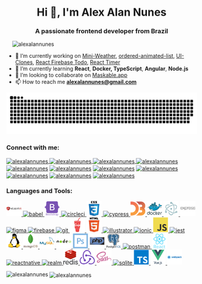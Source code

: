 
  
<h1  align="center">Hi 👋, I'm Alex Alan Nunes</h1>

<h3  align="center">A passionate frontend developer from Brazil</h3>

<p  align="left"> &nbsp;&nbsp;&nbsp;&nbsp;<img  src="https://komarev.com/ghpvc/?username=alexalannunes&label=Profile%20views&color=0e75b6&style=flat"  alt="alexalannunes" /> </p>

- 🔭 I’m currently working on [Mini-Weather](https://mini-weather-rosy.vercel.app/), [ordered-animated-list](https://github.com/alexalannunes/ordered-animated-list), [UI-Clones](https://github.com/alexalannunes/ui-clones), [React Firebase Todo](https://github.com/alexalannunes/react-todo-firebase), [React Timer](https://github.com/alexalannunes/react-timer-pwa)
- 🌱 I’m currently learning **React**, **Docker, TypeScript**, **Angular**, **Node.js**
- 👯 I’m looking to collaborate on [Maskable.app](https://maskable.app/)
- 📫 How to reach me **alexalannunes@gmail.com**

 
<img  src="https://raw.githubusercontent.com/alexalannunes/alexalannunes/master/alexalannunes.svg" />

<h3  align="left">Connect with me:</h3>

<p  align="left">
<a  href="https://codepen.io/alexalannunes"  target="blank">
<img  align="center"  src="https://cdn.jsdelivr.net/npm/simple-icons@3.0.1/icons/codepen.svg"  alt="alexalannunes"  height="30"  width="40" />
</a>
<a  href="https://dev.to/alexalannunes"  target="blank">
<img  align="center"  src="https://cdn.jsdelivr.net/npm/simple-icons@3.0.1/icons/dev-dot-to.svg"  alt="alexalannunes"  height="30"  width="40" />
</a>
<a  href="https://twitter.com/alexalannunes"  target="blank">
<img  align="center"  src="https://cdn.jsdelivr.net/npm/simple-icons@v3/icons/twitter.svg"  alt="alexalannunes"  height="30"  width="40" />
</a>
<a  href="https://linkedin.com/in/alexalannunes"  target="blank"><img  align="center"  src="https://cdn.jsdelivr.net/npm/simple-icons@v3/icons/linkedin.svg"  alt="alexalannunes"  height="30"  width="40" /></a>
<a  href="https://codesandbox.com/alexalannunes"  target="blank"><img  align="center"  src="https://cdn.jsdelivr.net/npm/simple-icons@3.0.1/icons/codesandbox.svg"  alt="alexalannunes"  height="30"  width="40" /></a>
<a  href="https://fb.com/alexalannunes"  target="blank"><img  align="center"  src="https://cdn.jsdelivr.net/npm/simple-icons@v3/icons/facebook.svg"  alt="alexalannunes"  height="30"  width="40" /></a>
<a  href="https://instagram.com/alexalannunes"  target="blank"><img  align="center"  src="https://cdn.jsdelivr.net/npm/simple-icons@v3/icons/instagram.svg"  alt="alexalannunes"  height="30"  width="40" /></a>
<a  href="https://dribbble.com/alexalannunes"  target="blank"><img  align="center"  src="https://cdn.jsdelivr.net/npm/simple-icons@v3/icons/dribbble.svg"  alt="alexalannunes"  height="30"  width="40" /></a>
<a  href="https://www.behance.net/alexalannunes"  target="blank"><img  align="center"  src="https://cdn.jsdelivr.net/npm/simple-icons@v3/icons/behance.svg"  alt="alexalannunes"  height="30"  width="40" /></a>
<a  href="https://medium.com/@alexalannunes"  target="blank"><img  align="center"  src="https://cdn.jsdelivr.net/npm/simple-icons@v3/icons/medium.svg"  alt="alexalannunes"  height="30"  width="40" /></a>
<a  href="https://www.youtube.com/channel/UC_Dt6XtAfVgYNzd1iMH56Aw"  target="blank"><img  align="center"  src="https://cdn.jsdelivr.net/npm/simple-icons@v3/icons/youtube.svg"  alt="alexalannunes"  height="30"  width="40" /></a>
</p>

  

<h3  align="left">Languages and Tools:</h3>

<p  align="left"> <a  href="https://angular.io"  target="_blank"> <img  src="https://raw.githubusercontent.com/devicons/devicon/master/icons/angularjs/angularjs-original-wordmark.svg"  alt="angularjs"  width="40"  height="40"/> </a> <a  href="https://babeljs.io/"  target="_blank"> <img  src="https://www.vectorlogo.zone/logos/babeljs/babeljs-icon.svg"  alt="babel"  width="40"  height="40"/> </a> <a  href="https://getbootstrap.com"  target="_blank"> <img  src="https://raw.githubusercontent.com/devicons/devicon/master/icons/bootstrap/bootstrap-plain-wordmark.svg"  alt="bootstrap"  width="40"  height="40"/> </a> <a  href="https://circleci.com"  target="_blank"> <img  src="https://www.vectorlogo.zone/logos/circleci/circleci-icon.svg"  alt="circleci"  width="40"  height="40"/> </a> <a  href="https://www.w3schools.com/css/"  target="_blank"> <img  src="https://raw.githubusercontent.com/devicons/devicon/master/icons/css3/css3-original-wordmark.svg"  alt="css3"  width="40"  height="40"/> </a> <a  href="https://www.cypress.io"  target="_blank"> <img  src="https://raw.githubusercontent.com/simple-icons/simple-icons/6e46ec1fc23b60c8fd0d2f2ff46db82e16dbd75f/icons/cypress.svg"  alt="cypress"  width="40"  height="40"/> </a> <a  href="https://d3js.org/"  target="_blank"> <img  src="https://raw.githubusercontent.com/devicons/devicon/master/icons/d3js/d3js-original.svg"  alt="d3js"  width="40"  height="40"/> </a> <a  href="https://www.docker.com/"  target="_blank"> <img  src="https://raw.githubusercontent.com/devicons/devicon/master/icons/docker/docker-original-wordmark.svg"  alt="docker"  width="40"  height="40"/> </a> <a  href="https://www.electronjs.org"  target="_blank"> <img  src="https://raw.githubusercontent.com/devicons/devicon/master/icons/electron/electron-original.svg"  alt="electron"  width="40"  height="40"/> </a> <a  href="https://expressjs.com"  target="_blank"> <img  src="https://raw.githubusercontent.com/devicons/devicon/master/icons/express/express-original-wordmark.svg"  alt="express"  width="40"  height="40"/> </a> <a  href="https://www.figma.com/"  target="_blank"> <img  src="https://www.vectorlogo.zone/logos/figma/figma-icon.svg"  alt="figma"  width="40"  height="40"/> </a> <a  href="https://firebase.google.com/"  target="_blank"> <img  src="https://www.vectorlogo.zone/logos/firebase/firebase-icon.svg"  alt="firebase"  width="40"  height="40"/> </a> <a  href="https://git-scm.com/"  target="_blank"> <img  src="https://www.vectorlogo.zone/logos/git-scm/git-scm-icon.svg"  alt="git"  width="40"  height="40"/> </a> <a  href="https://gulpjs.com"  target="_blank"> <img  src="https://raw.githubusercontent.com/devicons/devicon/master/icons/gulp/gulp-plain.svg"  alt="gulp"  width="40"  height="40"/> </a> <a  href="https://www.w3.org/html/"  target="_blank"> <img  src="https://raw.githubusercontent.com/devicons/devicon/master/icons/html5/html5-original-wordmark.svg"  alt="html5"  width="40"  height="40"/> </a> <a  href="https://www.adobe.com/in/products/illustrator.html"  target="_blank"> <img  src="https://www.vectorlogo.zone/logos/adobe_illustrator/adobe_illustrator-icon.svg"  alt="illustrator"  width="40"  height="40"/> </a> <a  href="https://ionicframework.com"  target="_blank"> <img  src="https://upload.wikimedia.org/wikipedia/commons/d/d1/Ionic_Logo.svg"  alt="ionic"  width="40"  height="40"/> </a> <a  href="https://developer.mozilla.org/en-US/docs/Web/JavaScript"  target="_blank"> <img  src="https://raw.githubusercontent.com/devicons/devicon/master/icons/javascript/javascript-original.svg"  alt="javascript"  width="40"  height="40"/> </a> <a  href="https://jestjs.io"  target="_blank"> <img  src="https://www.vectorlogo.zone/logos/jestjsio/jestjsio-icon.svg"  alt="jest"  width="40"  height="40"/> </a> <a  href="https://www.linux.org/"  target="_blank"> <img  src="https://raw.githubusercontent.com/devicons/devicon/master/icons/linux/linux-original.svg"  alt="linux"  width="40"  height="40"/> </a> <a  href="https://www.mongodb.com/"  target="_blank"> <img  src="https://raw.githubusercontent.com/devicons/devicon/master/icons/mongodb/mongodb-original-wordmark.svg"  alt="mongodb"  width="40"  height="40"/> </a> <a  href="https://www.mysql.com/"  target="_blank"> <img  src="https://raw.githubusercontent.com/devicons/devicon/master/icons/mysql/mysql-original-wordmark.svg"  alt="mysql"  width="40"  height="40"/> </a> <a  href="https://nodejs.org"  target="_blank"> <img  src="https://raw.githubusercontent.com/devicons/devicon/master/icons/nodejs/nodejs-original-wordmark.svg"  alt="nodejs"  width="40"  height="40"/> </a> <a  href="https://www.photoshop.com/en"  target="_blank"> <img  src="https://raw.githubusercontent.com/devicons/devicon/master/icons/photoshop/photoshop-line.svg"  alt="photoshop"  width="40"  height="40"/> </a> <a  href="https://www.php.net"  target="_blank"> <img  src="https://raw.githubusercontent.com/devicons/devicon/master/icons/php/php-original.svg"  alt="php"  width="40"  height="40"/> </a> <a  href="https://www.postgresql.org"  target="_blank"> <img  src="https://raw.githubusercontent.com/devicons/devicon/master/icons/postgresql/postgresql-original-wordmark.svg"  alt="postgresql"  width="40"  height="40"/> </a> <a  href="https://postman.com"  target="_blank"> <img  src="https://www.vectorlogo.zone/logos/getpostman/getpostman-icon.svg"  alt="postman"  width="40"  height="40"/> </a> <a  href="https://reactjs.org/"  target="_blank"> <img  src="https://raw.githubusercontent.com/devicons/devicon/master/icons/react/react-original-wordmark.svg"  alt="react"  width="40"  height="40"/> </a> <a  href="https://reactnative.dev/"  target="_blank"> <img  src="https://reactnative.dev/img/header_logo.svg"  alt="reactnative"  width="40"  height="40"/> </a> <a  href="https://realm.io/"  target="_blank"> <img  src="https://raw.githubusercontent.com/bestofjs/bestofjs-webui/8665e8c267a0215f3159df28b33c365198101df5/public/logos/realm.svg"  alt="realm"  width="40"  height="40"/> </a> <a  href="https://redis.io"  target="_blank"> <img  src="https://raw.githubusercontent.com/devicons/devicon/master/icons/redis/redis-original-wordmark.svg"  alt="redis"  width="40"  height="40"/> </a> <a  href="https://redux.js.org"  target="_blank"> <img  src="https://raw.githubusercontent.com/devicons/devicon/master/icons/redux/redux-original.svg"  alt="redux"  width="40"  height="40"/> </a> <a  href="https://sass-lang.com"  target="_blank"> <img  src="https://raw.githubusercontent.com/devicons/devicon/master/icons/sass/sass-original.svg"  alt="sass"  width="40"  height="40"/> </a> <a  href="https://www.sqlite.org/"  target="_blank"> <img  src="https://www.vectorlogo.zone/logos/sqlite/sqlite-icon.svg"  alt="sqlite"  width="40"  height="40"/> </a> <a  href="https://www.typescriptlang.org/"  target="_blank"> <img  src="https://raw.githubusercontent.com/devicons/devicon/master/icons/typescript/typescript-original.svg"  alt="typescript"  width="40"  height="40"/> </a> <a  href="https://vuejs.org/"  target="_blank"> <img  src="https://raw.githubusercontent.com/devicons/devicon/master/icons/vuejs/vuejs-original-wordmark.svg"  alt="vuejs"  width="40"  height="40"/> </a> <a  href="https://webpack.js.org"  target="_blank"> <img  src="https://raw.githubusercontent.com/devicons/devicon/d00d0969292a6569d45b06d3f350f463a0107b0d/icons/webpack/webpack-original-wordmark.svg"  alt="webpack"  width="40"  height="40"/> </a> </p>

  

<p><img  align="left"  src="https://github-readme-stats.vercel.app/api/top-langs?username=alexalannunes&show_icons=true&locale=en&layout=compact"  alt="alexalannunes" /></p>

  

<p>&nbsp;<img  align="center"  src="https://github-readme-stats.vercel.app/api?username=alexalannunes&show_icons=true&locale=en"  alt="alexalannunes" /></p>
